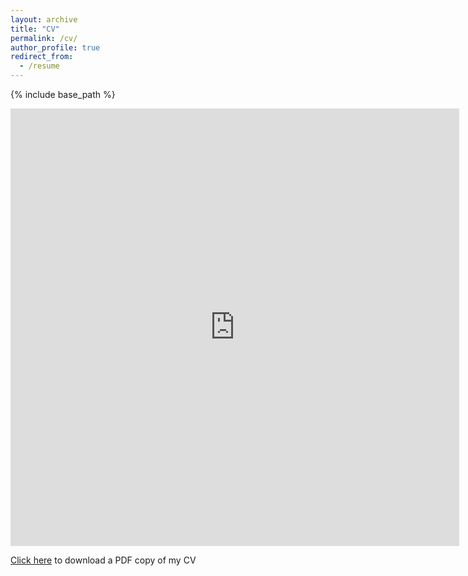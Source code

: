 ```yaml
---
layout: archive
title: "CV"
permalink: /cv/
author_profile: true
redirect_from:
  - /resume
---
```


{% include base_path %}

<iframe src="http://docs.google.com/gview?url=https://drive.google.com/file/d/1NjqXrVOA1CdccfYjzlJih7_qnUJjACnz/view?usp=sharing&embedded=true" style="width:718px; height:700px;" frameborder="0"></iframe>

[Click here](https://drive.google.com/file/d/1NjqXrVOA1CdccfYjzlJih7_qnUJjACnz/view) to download a PDF copy of my CV